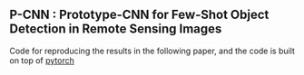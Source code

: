 ## P-CNN : Prototype-CNN for Few-Shot Object Detection in Remote Sensing Images
Code for reproducing the results in the following paper, and the code is built on top of [pytorch](https://github.com/yanxp/MetaR-CNN)
